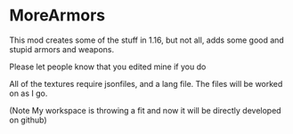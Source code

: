 # MoreArmors
This mod creates some of the stuff in 1.16, but not all, adds some good and stupid armors and weapons.

Please let people know that you edited mine if you do



All of the textures require jsonfiles, and a lang file. The files will be worked on as I go.


(Note My workspace is throwing a fit and now it will be directly developed on github)
